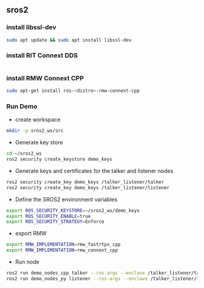 ## sros2

### install libssl-dev
```bash
sudo apt update && sudo apt install libssl-dev
```

### install RIT Connext DDS
```bash
```

### install RMW Connext CPP
```bash
sudo apt-get install ros-<distro>-rmw-connext-cpp
```

### Run Demo

- create workspace
```bash
mkdir -p sros2_ws/src
```

- Generate key store
```bash
cd ~/sros2_ws
ros2 security create_keystore demo_keys
```

- Generate keys and certificates for the talker and listener nodes
```bash
ros2 security create_key demo_keys /talker_listener/talker
ros2 security create_key demo_keys /talker_listener/listener
```

- Define the SROS2 environment variables
```bash
export ROS_SECURITY_KEYSTORE=~/sros2_ws/demo_keys
export ROS_SECURITY_ENABLE=true
export ROS_SECURITY_STRATEGY=Enforce
```

- export RMW
```bash
export RMW_IMPLEMENTATION=rmw_fastrtps_cpp
export RMW_IMPLEMENTATION=rmw_connext_cpp
```

- Run node
```bash
ros2 run demo_nodes_cpp talker --ros-args --enclave /talker_listener/talker
ros2 run demo_nodes_py listener --ros-args --enclave /talker_listener/listener
```
